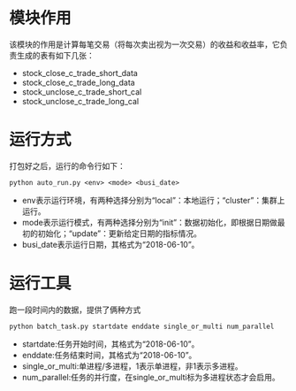 # 模块作用

该模块的作用是计算每笔交易（将每次卖出视为一次交易）的收益和收益率，它负责生成的表有如下几张：

* stock_close_c_trade_short_data
* stock_close_c_trade_long_data
* stock_unclose_c_trade_short_cal
* stock_unclose_c_trade_long_cal

# 运行方式

打包好之后，运行的命令行如下：

```
python auto_run.py <env> <mode> <busi_date>
```

* env表示运行环境，有两种选择分别为“local”：本地运行；“cluster”：集群上运行。
* mode表示运行模式，有两种选择分别为“init”：数据初始化，即根据日期做最初的初始化；“update”：更新给定日期的指标情况。
* busi_date表示运行日期，其格式为“2018-06-10”。

# 运行工具
跑一段时间内的数据，提供了俩种方式
```
python batch_task.py startdate enddate single_or_multi num_parallel
```
* startdate:任务开始时间，其格式为“2018-06-10”。
* enddate:任务结束时间，其格式为“2018-06-10”。
* single_or_multi:单进程/多进程，1表示单进程，非1表示多进程。
* num_parallel:任务的并行度，在single_or_multi标为多进程状态才会启用。